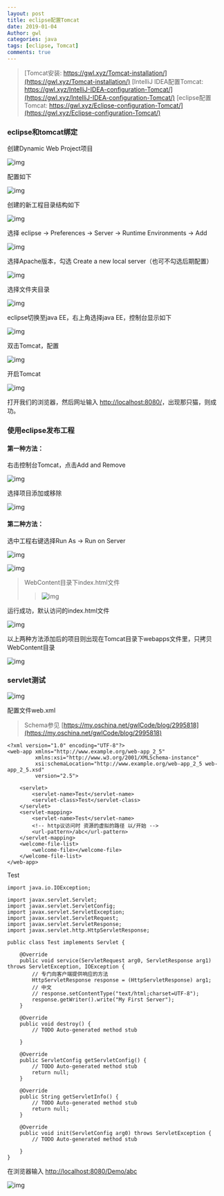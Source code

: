 ```yaml
---
layout: post
title: eclipse配置Tomcat
date: 2019-01-04
Author: gwl
categories: java
tags: [eclipse, Tomcat]
comments: true
---
```



> [Tomcat安装: https://gwl.xyz/Tomcat-installation/](https://gwl.xyz/Tomcat-installation/)
> [IntelliJ IDEA配置Tomcat: https://gwl.xyz/IntelliJ-IDEA-configuration-Tomcat/](https://gwl.xyz/IntelliJ-IDEA-configuration-Tomcat/)
> [eclipse配置Tomcat: https://gwl.xyz/Eclipse-configuration-Tomcat/](https://gwl.xyz/Eclipse-configuration-Tomcat/)


### eclipse和tomcat绑定

创建Dynamic Web Project项目

![img](https://github.com/mouos/mouos.github.io/blob/master/images/article_images/2019-01-04-Eclipse-configuration-Tomcat/2019-01-04-Eclipse-configuration-Tomcat-01.jpg?raw=true)

配置如下

![img](https://github.com/mouos/mouos.github.io/blob/master/images/article_images/2019-01-04-Eclipse-configuration-Tomcat/2019-01-04-Eclipse-configuration-Tomcat-02.jpg?raw=true)

创建的新工程目录结构如下

![img](https://github.com/mouos/mouos.github.io/blob/master/images/article_images/2019-01-04-Eclipse-configuration-Tomcat/2019-01-04-Eclipse-configuration-Tomcat-03.jpg?raw=true)

选择 eclipse -> Preferences -> Server -> Runtime Environments -> Add

![img](https://github.com/mouos/mouos.github.io/blob/master/images/article_images/2019-01-04-Eclipse-configuration-Tomcat/2019-01-04-Eclipse-configuration-Tomcat-04.jpg?raw=true)

选择Apache版本，勾选 Create a new local server（也可不勾选后期配置） 

![img](https://github.com/mouos/mouos.github.io/blob/master/images/article_images/2019-01-04-Eclipse-configuration-Tomcat/2019-01-04-Eclipse-configuration-Tomcat-05.jpg?raw=true)

选择文件夹目录

![img](https://github.com/mouos/mouos.github.io/blob/master/images/article_images/2019-01-04-Eclipse-configuration-Tomcat/2019-01-04-Eclipse-configuration-Tomcat-06.jpg?raw=true)

eclipse切换至java EE，右上角选择java EE，控制台显示如下

![img](https://github.com/mouos/mouos.github.io/blob/master/images/article_images/2019-01-04-Eclipse-configuration-Tomcat/2019-01-04-Eclipse-configuration-Tomcat-07.jpg?raw=true)

双击Tomcat，配置

![img](https://github.com/mouos/mouos.github.io/blob/master/images/article_images/2019-01-04-Eclipse-configuration-Tomcat/2019-01-04-Eclipse-configuration-Tomcat-08.jpg?raw=true)

开启Tomcat

![img](https://github.com/mouos/mouos.github.io/blob/master/images/article_images/2019-01-04-Eclipse-configuration-Tomcat/2019-01-04-Eclipse-configuration-Tomcat-09.jpg?raw=true)

打开我们的浏览器，然后网址输入 [http://localhost:8080/](http://localhost:8080/)，出现那只猫，则成功。


### 使用eclipse发布工程

#### 第一种方法：

右击控制台Tomcat，点击Add and Remove

![img](https://github.com/mouos/mouos.github.io/blob/master/images/article_images/2019-01-04-Eclipse-configuration-Tomcat/2019-01-04-Eclipse-configuration-Tomcat-10.jpg?raw=true)

选择项目添加或移除

![img](https://github.com/mouos/mouos.github.io/blob/master/images/article_images/2019-01-04-Eclipse-configuration-Tomcat/2019-01-04-Eclipse-configuration-Tomcat-11.jpg?raw=true)

#### 第二种方法：

选中工程右键选择Run As -> Run on Server

![img](https://github.com/mouos/mouos.github.io/blob/master/images/article_images/2019-01-04-Eclipse-configuration-Tomcat/2019-01-04-Eclipse-configuration-Tomcat-12.jpg?raw=true)

![img](https://github.com/mouos/mouos.github.io/blob/master/images/article_images/2019-01-04-Eclipse-configuration-Tomcat/2019-01-04-Eclipse-configuration-Tomcat-13.jpg?raw=true)

> WebContent目录下index.html文件
>> ![img](https://github.com/mouos/mouos.github.io/blob/master/images/article_images/2019-01-04-Eclipse-configuration-Tomcat/2019-01-04-Eclipse-configuration-Tomcat-14.jpg?raw=true)

运行成功，默认访问的index.html文件

![img](https://github.com/mouos/mouos.github.io/blob/master/images/article_images/2019-01-04-Eclipse-configuration-Tomcat/2019-01-04-Eclipse-configuration-Tomcat-15.jpg?raw=true)

以上两种方法添加后的项目则出现在Tomcat目录下webapps文件里，只拷贝WebContent目录

![img](https://github.com/mouos/mouos.github.io/blob/master/images/article_images/2019-01-04-Eclipse-configuration-Tomcat/2019-01-04-Eclipse-configuration-Tomcat-16.jpg?raw=true)

### servlet测试

![img](https://github.com/mouos/mouos.github.io/blob/master/images/article_images/2019-01-04-Eclipse-configuration-Tomcat/2019-01-04-Eclipse-configuration-Tomcat-17.jpg?raw=true)

配置文件web.xml

> Schema参见 [https://my.oschina.net/gwlCode/blog/2995818](https://my.oschina.net/gwlCode/blog/2995818)

```
<?xml version="1.0" encoding="UTF-8"?>
<web-app xmlns="http://www.example.org/web-app_2_5"
         xmlns:xsi="http://www.w3.org/2001/XMLSchema-instance"
         xsi:schemaLocation="http://www.example.org/web-app_2_5 web-app_2_5.xsd"
         version="2.5">
    
    <servlet>
        <servlet-name>Test</servlet-name>
        <servlet-class>Test</servlet-class>
    </servlet>
    <servlet-mapping>
        <servlet-name>Test</servlet-name>
        <!-- http议访问时 资源的虚拟的路径 以/开始 -->
        <url-pattern>/abc</url-pattern>
    </servlet-mapping>
    <welcome-file-list>
        <welcome-file></welcome-file>
    </welcome-file-list>
</web-app>
```

Test

```
import java.io.IOException;

import javax.servlet.Servlet;
import javax.servlet.ServletConfig;
import javax.servlet.ServletException;
import javax.servlet.ServletRequest;
import javax.servlet.ServletResponse;
import javax.servlet.http.HttpServletResponse;

public class Test implements Servlet {

	@Override
	public void service(ServletRequest arg0, ServletResponse arg1) throws ServletException, IOException {
		// 专门向客户端提供响应的方法
		HttpServletResponse response = (HttpServletResponse) arg1;
        // 中文        
        // response.setContentType("text/html;charset=UTF-8");
		response.getWriter().write("My First Server");
	}

	@Override
	public void destroy() {
		// TODO Auto-generated method stub
		
	}

	@Override
	public ServletConfig getServletConfig() {
		// TODO Auto-generated method stub
		return null;
	}

	@Override
	public String getServletInfo() {
		// TODO Auto-generated method stub
		return null;
	}

	@Override
	public void init(ServletConfig arg0) throws ServletException {
		// TODO Auto-generated method stub
		
	}
}
```

在浏览器输入 [http://localhost:8080/Demo/abc](http://localhost:8080/Demo/abc)

![img](https://github.com/mouos/mouos.github.io/blob/master/images/article_images/2019-01-04-Eclipse-configuration-Tomcat/2019-01-04-Eclipse-configuration-Tomcat-18.jpg?raw=true)